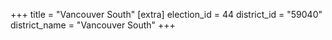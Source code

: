 +++
title = "Vancouver South"
[extra]
election_id = 44
district_id = "59040"
district_name = "Vancouver South"
+++
